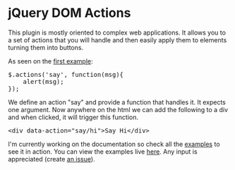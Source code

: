 jQuery DOM Actions
=================

This plugin is mostly oriented to complex web applications.
It allows you to a set of actions that you will handle and then easily apply them to elements turning them into buttons.

As seen on the [first example](https://github.com/flesler/jquery.domActions/tree/master/examples/single-action.html):
<pre>
$.actions('say', function(msg){
	alert(msg);
});
</pre>

We define an action "say" and provide a function that handles it. It expects one argument.
Now anywhere on the html we can add the following to a div and when clicked, it will trigger this function.
<pre>
&lt;div data-action="say/hi">Say Hi&lt;/div>
</pre>

I'm currently working on the documentation so check all the [examples](https://github.com/flesler/jquery.domActions/tree/master/examples/) to see it in action.
You can view the examples live [here](http://htmlpreview.github.io/?https://github.com/flesler/jquery.domActions/blob/master/examples/index.html).
Any input is appreciated (create [an issue](https://github.com/flesler/jquery.domActions/issues/new)).